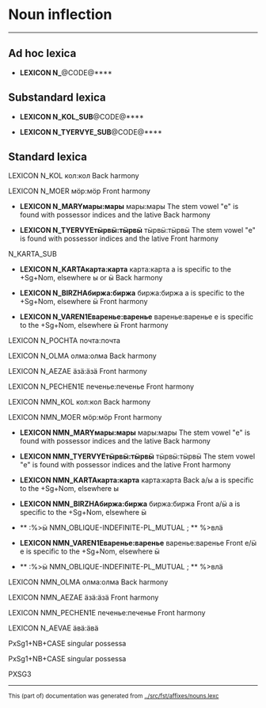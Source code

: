 # Noun inflection
----

## Ad hoc lexica




* **LEXICON N_**@CODE@****

## Substandard lexica

* **LEXICON N_KOL_SUB**@CODE@****

* **LEXICON N_TYERVYE_SUB**@CODE@****



## Standard lexica 

 LEXICON N_KOL  кол:кол
Back harmony

 LEXICON N_MOER  мӧр:мӧр
Front harmony

* **LEXICON N_MARYмары:мары** мары:мары
The stem vowel "е" is found with possessor indices and the lative
Back harmony

* **LEXICON N_TYERVYEтӹрвӹ:тӹрвӹ** тӹрвӹ:тӹрвӹ
The stem vowel "е" is found with possessor indices and the lative
Front harmony

N_KARTA_SUB

* **LEXICON N_KARTAкарта:карта** карта:карта
а is specific to the +Sg+Nom, elsewhere ы or ӹ
Back harmony

* **LEXICON N_BIRZHAбиржа:биржа** биржа:биржа
а is specific to the +Sg+Nom, elsewhere  ӹ
Front harmony

* **LEXICON N_VAREN1Eваренье:варенье** варенье:варенье
е is specific to the +Sg+Nom, elsewhere  ӹ
Front harmony

 LEXICON N_POCHTA   почта:почта

 LEXICON N_OLMA   олма:олма
Back harmony

 LEXICON N_AEZAE   ӓзӓ:ӓзӓ
Front harmony

 LEXICON N_PECHEN1E   печенье:печенье
Front harmony

 LEXICON NMN_KOL  кол:кол
Back harmony


 LEXICON NMN_MOER  мӧр:мӧр
Front harmony


* **LEXICON NMN_MARYмары:мары** мары:мары
The stem vowel "е" is found with possessor indices and the lative
Back harmony


* **LEXICON NMN_TYERVYEтӹрвӹ:тӹрвӹ** тӹрвӹ:тӹрвӹ
The stem vowel "е" is found with possessor indices and the lative
Front harmony


* **LEXICON NMN_KARTAкарта:карта** карта:карта
Back а/ы
а is specific to the +Sg+Nom, elsewhere ы


* **LEXICON NMN_BIRZHAбиржа:биржа** биржа:биржа
Front а/ӹ
а is specific to the +Sg+Nom, elsewhere ӹ

 * ** :%>ӹ NMN_OBLIQUE-INDEFINITE-PL_MUTUAL ; ** %>влӓ

* **LEXICON NMN_VAREN1Eваренье:варенье** варенье:варенье
Front е/ӹ
е is specific to the +Sg+Nom, elsewhere ӹ

 * ** :%>ӹ NMN_OBLIQUE-INDEFINITE-PL_MUTUAL ; ** %>влӓ

 LEXICON NMN_OLMA   олма:олма
Back harmony



 LEXICON NMN_AEZAE   ӓзӓ:ӓзӓ
Front harmony



 LEXICON NMN_PECHEN1E   печенье:печенье
Front harmony


 LEXICON N_AEVAE   ӓвӓ:ӓвӓ











PxSg1+NB+CASE
singular possessa



PxSg1+NB+CASE
singular possessa



























































PXSG3

















































* * *
<small>This (part of) documentation was generated from [../src/fst/affixes/nouns.lexc](http://github.com/giellalt/lang-mrj/blob/main/../src/fst/affixes/nouns.lexc)</small>